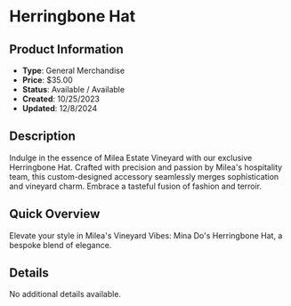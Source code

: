 # Herringbone Hat

## Product Information
- **Type**: General Merchandise
- **Price**: $35.00
- **Status**: Available / Available
- **Created**: 10/25/2023
- **Updated**: 12/8/2024

## Description
<p>Indulge in the essence of Milea Estate Vineyard with our exclusive Herringbone Hat. Crafted with precision and passion by Milea's hospitality team, this custom-designed accessory seamlessly merges sophistication and vineyard charm. Embrace a tasteful fusion of fashion and terroir.</p>

## Quick Overview
Elevate your style in Milea's Vineyard Vibes: Mina Do's Herringbone Hat, a bespoke blend of elegance.

## Details
No additional details available.
